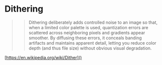# Dithering

>> Dithering deliberately adds controlled noise to an image so that, when a limited color palette is used, quantization errors are scattered across neighboring pixels and gradients appear smoother. By diffusing these errors, it conceals banding artifacts and maintains apparent detail, letting you reduce color depth (and thus file size) without obvious visual degradation.

[https://en.wikipedia.org/wiki/Dither]()